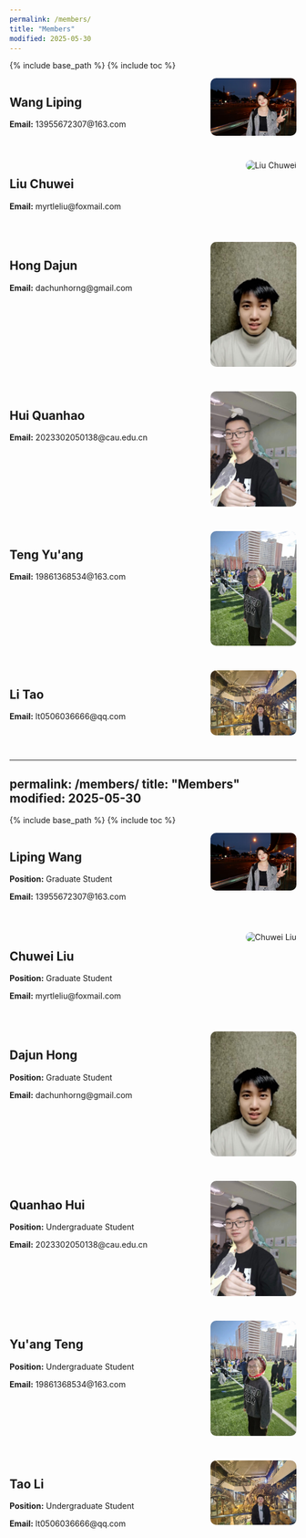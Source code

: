 ```yaml
---
permalink: /members/
title: "Members"
modified: 2025-05-30
---
```


{% include base_path %}
{% include toc %}


<div class="member-container" style="margin-bottom: 40px;">
  <div style="width: 70%; float: left;">
    <h2>Wang Liping</h2>
    <p><strong>Email:</strong> 13955672307@163.com</p>
  </div>
  <div style="width: 30%; float: right; text-align: right;">
    <img src="../assets/images/members/Wangliping.jpg" alt="Wang Liping" style="width: 200px; border-radius: 10px;">
  </div>
  <div style="clear: both;"></div>
</div>

<div class="member-container" style="margin-bottom: 40px;">
  <div style="width: 70%; float: left;">
    <h2>Liu Chuwei</h2>
    <p><strong>Email:</strong> myrtleliu@foxmail.com</p>
  </div>
  <div style="width: 30%; float: right; text-align: right;">
    <img src="../assets/images/members/Liuchuwei.jpg" alt="Liu Chuwei" style="width: 200px; border-radius: 10px;">
  </div>
  <div style="clear: both;"></div>
</div>

<div class="member-container" style="margin-bottom: 40px;">
  <div style="width: 70%; float: left;">
    <h2>Hong Dajun</h2>
    <p><strong>Email:</strong> dachunhorng@gmail.com</p>
  </div>
  <div style="width: 30%; float: right; text-align: right;">
    <img src="../assets/images/members/Hongdajun.JPG" alt="Hong Dajun" style="width: 200px; border-radius: 10px;">
  </div>
  <div style="clear: both;"></div>
</div>

<div class="member-container" style="margin-bottom: 40px;">
  <div style="width: 70%; float: left;">
    <h2>Hui Quanhao</h2>
    <p><strong>Email:</strong> 2023302050138@cau.edu.cn</p>
  </div>
  <div style="width: 30%; float: right; text-align: right;">
    <img src="../assets/images/members/Huiquanhao.jpg" alt="Hui Quanhao" style="width: 200px; border-radius: 10px;">
  </div>
  <div style="clear: both;"></div>
</div>

<div class="member-container" style="margin-bottom: 40px;">
  <div style="width: 70%; float: left;">
    <h2>Teng Yu'ang</h2>
    <p><strong>Email:</strong> 19861368534@163.com</p>
  </div>
  <div style="width: 30%; float: right; text-align: right;">
    <img src="../assets/images/members/Tengyuang.jpg" alt="Teng Yu'ang" style="width: 200px; border-radius: 10px;">
  </div>
  <div style="clear: both;"></div>
</div>

<div class="member-container" style="margin-bottom: 40px;">
  <div style="width: 70%; float: left;">
    <h2>Li Tao</h2>
    <p><strong>Email:</strong> lt0506036666@qq.com</p>
  </div>
  <div style="width: 30%; float: right; text-align: right;">
    <img src="../assets/images/members/Litao.jpeg" alt="Li Tao" style="width: 200px; border-radius: 10px;">
  </div>
  <div style="clear: both;"></div>
</div>


---
permalink: /members/
title: "Members"
modified: 2025-05-30
---

{% include base_path %}
{% include toc %}


<div class="member-container" style="margin-bottom: 40px;">
  <div style="width: 70%; float: left;">
    <h2>Liping Wang</h2>
    <p><strong>Position:</strong> Graduate Student</p>
    <p><strong>Email:</strong> 13955672307@163.com</p>
  </div>
  <div style="width: 30%; float: right; text-align: right;">
    <img src="../assets/images/members/Wangliping.jpg" alt="Liping Wang" style="width: 200px; border-radius: 10px;">
  </div>
  <div style="clear: both;"></div>
</div>

<div class="member-container" style="margin-bottom: 40px;">
  <div style="width: 70%; float: left;">
    <h2>Chuwei Liu</h2>
    <p><strong>Position:</strong> Graduate Student</p>
    <p><strong>Email:</strong> myrtleliu@foxmail.com</p>
  </div>
  <div style="width: 30%; float: right; text-align: right;">
    <img src="../assets/images/members/Liuchuwei.jpg" alt="Chuwei Liu" style="width: 200px; border-radius: 10px;">
  </div>
  <div style="clear: both;"></div>
</div>

<div class="member-container" style="margin-bottom: 40px;">
  <div style="width: 70%; float: left;">
    <h2>Dajun Hong</h2>
    <p><strong>Position:</strong> Graduate Student</p>
    <p><strong>Email:</strong> dachunhorng@gmail.com</p>
  </div>
  <div style="width: 30%; float: right; text-align: right;">
    <img src="../assets/images/members/Hongdajun.JPG" alt="Dajun Hong" style="width: 200px; border-radius: 10px;">
  </div>
  <div style="clear: both;"></div>
</div>

<div class="member-container" style="margin-bottom: 40px;">
  <div style="width: 70%; float: left;">
    <h2>Quanhao Hui</h2>
    <p><strong>Position:</strong> Undergraduate Student</p>
    <p><strong>Email:</strong> 2023302050138@cau.edu.cn</p>
  </div>
  <div style="width: 30%; float: right; text-align: right;">
    <img src="../assets/images/members/Huiquanhao.jpg" alt="Quanhao Hui" style="width: 200px; border-radius: 10px;">
  </div>
  <div style="clear: both;"></div>
</div>

<div class="member-container" style="margin-bottom: 40px;">
  <div style="width: 70%; float: left;">
    <h2>Yu'ang Teng</h2>
    <p><strong>Position:</strong> Undergraduate Student</p>
    <p><strong>Email:</strong> 19861368534@163.com</p>
  </div>
  <div style="width: 30%; float: right; text-align: right;">
    <img src="../assets/images/members/Tengyuang.jpg" alt="Yu'ang Teng" style="width: 200px; border-radius: 10px;">
  </div>
  <div style="clear: both;"></div>
</div>

<div class="member-container" style="margin-bottom: 40px;">
  <div style="width: 70%; float: left;">
    <h2>Tao Li</h2>
    <p><strong>Position:</strong> Undergraduate Student</p>
    <p><strong>Email:</strong> lt0506036666@qq.com</p>
  </div>
  <div style="width: 30%; float: right; text-align: right;">
    <img src="../assets/images/members/Litao.jpeg" alt="Tao Li" style="width: 200px; border-radius: 10px;">
  </div>
  <div style="clear: both;"></div>
</div>



